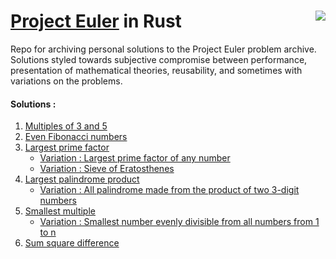 # [Project Euler](https://projecteuler.net/) in Rust <img align="right" src="https://projecteuler.net/profile/arwinneil.png">


Repo for archiving personal solutions to the Project Euler problem archive. Solutions styled towards subjective compromise between performance, presentation of mathematical theories, reusability, and sometimes with variations on the problems. 

#### Solutions : 
1. [Multiples of 3 and 5](1/multiples_of_3_and_5.rs)
2. [Even Fibonacci numbers](2/even_fabionacci_numbers.rs)
3. [Largest prime factor](3/largest_prime_factor.rs)
    - [Variation : Largest prime factor of any number](3/variation_largest_prime_factor_any_number.rs) 
    - [Variation : Sieve of Eratosthenes](3/variation_sieve_of_eratosthenes.rs)
4. [Largest palindrome product](4/largest_palindrome_product.rs)
    - [Variation : All palindrome made from the product of two 3-digit numbers](4/variation_palindromes_product_of_2_three_digit_numbers.rs
)
5. [Smallest multiple](5/smallest_multiple.rs)
    - [Variation : Smallest number evenly divisible from all numbers from 1 to n](5/variation_smallest_num_divisible_1_n.rs)
6. [Sum square difference](6/sum_square_difference.rs)
